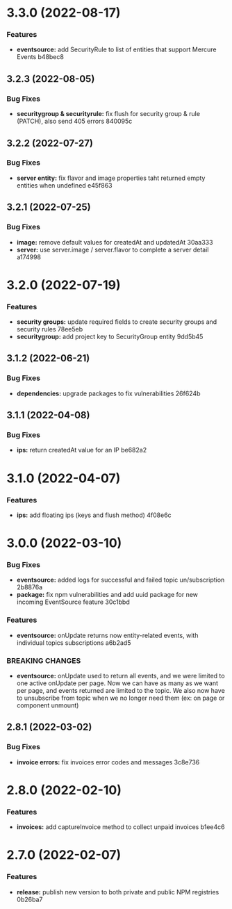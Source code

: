 # 3.3.0 (2022-08-17)


### Features

* **eventsource:** add SecurityRule to list of entities that support Mercure Events b48bec8

## 3.2.3 (2022-08-05)


### Bug Fixes

* **securitygroup & securityrule:** fix flush for security group & rule (PATCH), also send 405 errors 840095c

## 3.2.2 (2022-07-27)


### Bug Fixes

* **server entity:** fix flavor and image properties taht returned empty entities when undefined e45f863

## 3.2.1 (2022-07-25)


### Bug Fixes

* **image:** remove default values for createdAt and updatedAt 30aa333
* **server:** use server.image / server.flavor to complete a server detail a174998

# 3.2.0 (2022-07-19)


### Features

* **security groups:** update required fields to create security groups and security rules 78ee5eb
* **securitygroup:** add project key to SecurityGroup entity 9dd5b45

## 3.1.2 (2022-06-21)


### Bug Fixes

* **dependencies:** upgrade packages to fix vulnerabilities 26f624b

## 3.1.1 (2022-04-08)


### Bug Fixes

* **ips:** return createdAt value for an IP be682a2

# 3.1.0 (2022-04-07)


### Features

* **ips:** add floating ips (keys and flush method) 4f08e6c

# 3.0.0 (2022-03-10)


### Bug Fixes

* **eventsource:** added logs for successful and failed topic un/subscription 2b8876a
* **package:** fix npm vulnerabilities and add uuid package for new incoming EventSource feature 30c1bbd


### Features

* **eventsource:** onUpdate returns now entity-related events, with individual topics subscriptions a6b2ad5


### BREAKING CHANGES

* **eventsource:** onUpdate used to return all events, and we were limited to one active onUpdate per
page. Now we can have as many as we want per page, and events returned are limited to the topic. We
also now have to unsubscribe from topic when we no longer need them (ex: on page or component
unmount)

## 2.8.1 (2022-03-02)


### Bug Fixes

* **invoice errors:** fix invoices error codes and messages 3c8e736

# 2.8.0 (2022-02-10)


### Features

* **invoices:** add captureInvoice method to collect unpaid invoices b1ee4c6

# 2.7.0 (2022-02-07)


### Features

* **release:** publish new version to both private and public NPM registries 0b26ba7
